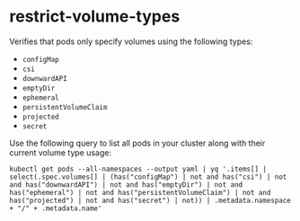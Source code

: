 <!--
SPDX-FileCopyrightText: The vap-collection Authors
SPDX-License-Identifier: Apache-2.0
 -->

# restrict-volume-types

Verifies that pods only specify volumes using the following types:

- `configMap`
- `csi`
- `downwardAPI`
- `emptyDir`
- `ephemeral`
- `persistentVolumeClaim`
- `projected`
- `secret`

Use the following query to list all pods in your cluster along with their current volume type usage:

```shell
kubectl get pods --all-namespaces --output yaml | yq '.items[] | select(.spec.volumes[] | (has("configMap") | not and has("csi") | not and has("downwardAPI") | not and has("emptyDir") | not and has("ephemeral") | not and has("persistentVolumeClaim") | not and has("projected") | not and has("secret") | not)) | .metadata.namespace + "/" + .metadata.name'
```
